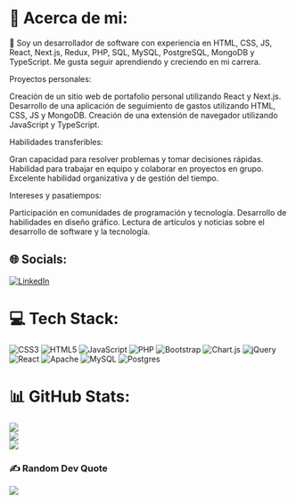 # 💫 Acerca de mi:
🔭 Soy un desarrollador de software con experiencia en HTML, CSS, JS, React, Next.js, Redux, PHP, SQL, MySQL, PostgreSQL, MongoDB y TypeScript. Me gusta seguir aprendiendo y creciendo en mi carrera.<br>

Proyectos personales:

Creación de un sitio web de portafolio personal utilizando React y Next.js.
Desarrollo de una aplicación de seguimiento de gastos utilizando HTML, CSS, JS y MongoDB.
Creación de una extensión de navegador utilizando JavaScript y TypeScript.

Habilidades transferibles:

Gran capacidad para resolver problemas y tomar decisiones rápidas.
Habilidad para trabajar en equipo y colaborar en proyectos en grupo.
Excelente habilidad organizativa y de gestión del tiempo.

Intereses y pasatiempos:

Participación en comunidades de programación y tecnología.
Desarrollo de habilidades en diseño gráfico.
Lectura de artículos y noticias sobre el desarrollo de software y la tecnología.


## 🌐 Socials:
[![LinkedIn](https://img.shields.io/badge/LinkedIn-%230077B5.svg?logo=linkedin&logoColor=white)](https://www.linkedin.com/in/jose-lara-311a77237/) 

# 💻 Tech Stack:
![CSS3](https://img.shields.io/badge/css3-%231572B6.svg?style=for-the-badge&logo=css3&logoColor=white) ![HTML5](https://img.shields.io/badge/html5-%23E34F26.svg?style=for-the-badge&logo=html5&logoColor=white) ![JavaScript](https://img.shields.io/badge/javascript-%23323330.svg?style=for-the-badge&logo=javascript&logoColor=%23F7DF1E) ![PHP](https://img.shields.io/badge/php-%23777BB4.svg?style=for-the-badge&logo=php&logoColor=white) ![Bootstrap](https://img.shields.io/badge/bootstrap-%23563D7C.svg?style=for-the-badge&logo=bootstrap&logoColor=white) ![Chart.js](https://img.shields.io/badge/chart.js-F5788D.svg?style=for-the-badge&logo=chart.js&logoColor=white) ![jQuery](https://img.shields.io/badge/jquery-%230769AD.svg?style=for-the-badge&logo=jquery&logoColor=white) ![React](https://img.shields.io/badge/react-%2320232a.svg?style=for-the-badge&logo=react&logoColor=%2361DAFB) ![Apache](https://img.shields.io/badge/apache-%23D42029.svg?style=for-the-badge&logo=apache&logoColor=white) ![MySQL](https://img.shields.io/badge/mysql-%2300f.svg?style=for-the-badge&logo=mysql&logoColor=white) ![Postgres](https://img.shields.io/badge/postgres-%23316192.svg?style=for-the-badge&logo=postgresql&logoColor=white)
# 📊 GitHub Stats:
![](https://github-readme-stats.vercel.app/api?username=josseLara&theme=react&hide_border=true&include_all_commits=false&count_private=false)<br/>
![](https://github-readme-streak-stats.herokuapp.com/?user=josseLara&theme=react&hide_border=true)<br/>
![](https://github-readme-stats.vercel.app/api/top-langs/?username=josseLara&theme=react&hide_border=true&include_all_commits=false&count_private=false&layout=compact)

### ✍️ Random Dev Quote
![](https://quotes-github-readme.vercel.app/api?type=vetical&theme=dark)

